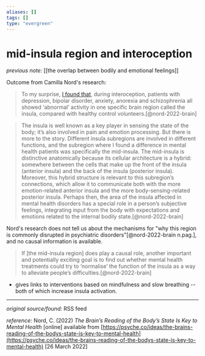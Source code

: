```yaml
---
aliases: []
tags: []
type: "evergreen"
---
```


# mid-insula region and interoception

_previous note:_ [[the overlap between bodily and emotional feelings]]

Outcome from Camilla Nord's research:

> To my surprise, [I found that](https://ajp.psychiatryonline.org/doi/10.1176/appi.ajp.2020.20091340), during interoception, patients with depression, bipolar disorder, anxiety, anorexia and schizophrenia all showed ‘abnormal’ activity in one specific brain region called the insula, compared with healthy control volunteers.[@nord-2022-brain]

> The insula is well known as a key player in sensing the state of the body; it’s also involved in pain and emotion processing. But there is more to the story. Different insula subregions are involved in different functions, and the subregion where I found a difference in mental health patients was specifically the mid-insula. The mid-insula is distinctive anatomically because its cellular architecture is a hybrid: somewhere between the cells that make up the front of the insula (anterior insula) and the back of the insula (posterior insula). Moreover, this hybrid structure is relevant to this subregion’s connections, which allow it to communicate both with the more emotion-related anterior insula and the more body-sensing-related posterior insula. Perhaps then, the area of the insula affected in mental health disorders has a special role in a person’s subjective feelings, integrating input from the body with expectations and emotions related to the internal bodily state.[@nord-2022-brain]

Nord's research does not tell us about the mechanisms for "why this region is commonly disrupted in psychiatric disorders"[@nord-2022-brain n.pag.], and no causal information is available. 

> If [the mid-insula region] does play a causal role, another important and potentially exciting goal is to find out whether mental health treatments could try to ‘normalise’ the function of the insula as a way to alleviate people’s difficulties.[@nord-2022-brain] 

- gives links to interventions based on mindfulness and slow breathing -- both of which increase insula activation. 


---

_original source/found:_ RSS feed

_reference:_ Nord, C. (2022) _The Brain’s Reading of the Body’s State Is Key to Mental Health_ [online] available from [https://psyche.co/ideas/the-brains-reading-of-the-bodys-state-is-key-to-mental-health](https://psyche.co/ideas/the-brains-reading-of-the-bodys-state-is-key-to-mental-health) [26 March 2022]




